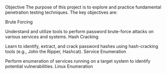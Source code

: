 Objective
The purpose of this project is to explore and practice fundamental penetration testing techniques. The key objectives are:

Brute Forcing

Understand and utilize tools to perform password brute-force attacks on various services and systems.
Hash Cracking

Learn to identify, extract, and crack password hashes using hash-cracking tools (e.g., John the Ripper, Hashcat).
Service Enumeration

Perform enumeration of services running on a target system to identify potential vulnerabilities.
Linux Enumeration